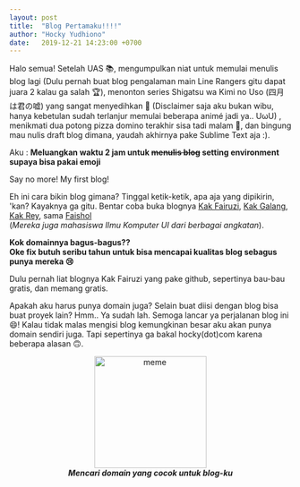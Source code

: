 ```yaml
---
layout: post
title:  "Blog Pertamaku!!!!"
author: "Hocky Yudhiono"
date:   2019-12-21 14:23:00 +0700
---
```


Halo semua! Setelah UAS :books:, mengumpulkan niat untuk memulai menulis blog lagi (Dulu pernah buat blog pengalaman main Line Rangers gitu dapat juara 2 kalau ga salah :trophy:), menonton series Shigatsu wa Kimi no Uso (四月は君の嘘) yang sangat menyedihkan :violin: (Disclaimer saja aku bukan wibu, hanya kebetulan sudah terlanjur memulai beberapa animé jadi ya.. UωU) , menikmati dua potong pizza domino terakhir sisa tadi malam :pizza:, dan bingung mau nulis draft blog dimana, yaudah akhirnya pake Sublime Text aja :).

Aku : **Meluangkan waktu 2 jam untuk ~~menulis blog~~ setting environment supaya bisa pakai emoji**

Say no more! My first blog!

Eh ini cara bikin blog gimana? Tinggal ketik-ketik, apa aja yang dipikirin, 'kan? Kayaknya ga gitu.
Bentar coba buka blognya [Kak Fairuzi](https://fairuzi10.com), [Kak Galang](https://jurnalgalang.com), [Kak Rey](https://rwhendry.com), sama [Faishol](http://faishol.net)<br>(*Mereka juga mahasiswa Ilmu Komputer UI dari berbagai angkatan*).

**Kok domainnya bagus-bagus??**<br>
**Oke fix butuh seribu tahun untuk bisa mencapai kualitas blog sebagus punya mereka :cry:**

Dulu pernah liat blognya Kak Fairuzi yang pake github, sepertinya bau-bau gratis, dan memang gratis.

Apakah aku harus punya domain juga?
Selain buat diisi dengan blog bisa buat proyek lain? Hmm.. Ya sudah lah. Semoga lancar ya perjalanan blog ini :smile:! Kalau tidak malas mengisi blog kemungkinan besar aku akan punya domain sendiri juga. Tapi sepertinya ga bakal hocky(dot)com karena beberapa alasan :upside_down_face:.

<div align="center"><img src="https://hockyy.github.io/blog/images/WhyTheDomain.jpeg" alt="meme" width="200" class="meme" /><br> <b><i>Mencari domain yang cocok untuk blog-ku </i></b></div>

